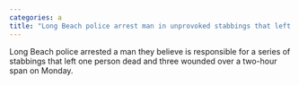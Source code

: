 ```yaml
---
categories: a
title: "Long Beach police arrest man in unprovoked stabbings that left 1 dead 3 wounded"
---
```

Long Beach police arrested a man they believe is responsible for a series of stabbings that left one person dead and three wounded over a two-hour span on Monday. 
